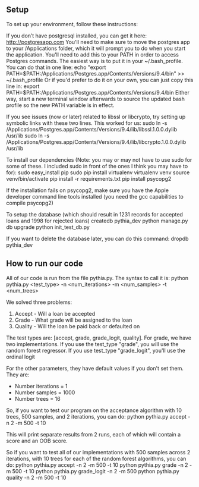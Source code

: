 Setup
--------------------------

To set up your environment, follow these instructions:

If you don’t have postgresql installed, you can get it here: http://postgresapp.com
You'll need to make sure to move the postgres app to your /Applications folder, which it will prompt you to do when you start the application.
You'll need to add this to your PATH in order to access Postgres commands. The easiest way is to put it in your ~/.bash_profile. You can do that in one line:
  echo "export PATH=$PATH:/Applications/Postgres.app/Contents/Versions/9.4/bin" >> ~/.bash_profile
Or if you'd prefer to do it on your own, you can just copy this line in:
   export PATH=$PATH:/Applications/Postgres.app/Contents/Versions/9.4/bin
Either way, start a new terminal window afterwards to source the updated bash profile so the new PATH variable is in effect.

If you see issues (now or later) related to libssl or libcrypto, try setting up symbolic links with these two lines. This worked for us:
  sudo ln -s /Applications/Postgres.app/Contents/Versions/9.4/lib/libssl.1.0.0.dylib /usr/lib
  sudo ln -s /Applications/Postgres.app/Contents/Versions/9.4/lib/libcrypto.1.0.0.dylib /usr/lib


To install our dependencies (Note: you may or may not have to use sudo for some of these. I included sudo in front of the ones I think you may have to for):
   sudo easy_install pip
   sudo pip install virtualenv
   virtualenv venv
   source venv/bin/activate
   pip install -r requirements.txt
   pip install psycopg2

If the installation fails on psycopg2, make sure you have the Apple developer command line tools installed (you need the gcc capabilities to compile psycopg2)

To setup the database (which should result in 1231 records for accepted loans and 1998 for rejected loans)
   createdb pythia_dev
   python manage.py db upgrade
   python init_test_db.py

If you want to delete the database later, you can do this command:
   dropdb pythia_dev

How to run our code
---------------------------------

All of our code is run from the file pythia.py. The syntax to call it is:
python pythia.py <test_type> -n <num_iterations> -m <num_samples> -t <num_trees>

We solved three problems:
1. Accept - Will a loan be accepted
2. Grade - What grade will be assigned to the loan
3. Quality - Will the loan be paid back or defaulted on

The test types are: [accept, grade, grade_logit, quality]. 
For grade, we have two implementations. If you use the test_type "grade", you will use the random forest regressor. If you use test_type "grade_logit", you'll use the ordinal logit

For the other parameters, they have default values if you don't set them. They are:
 - Number iterations = 1
 - Number samples = 1000
 - Number trees = 16

So, if you want to test our program on the acceptance algorithm with 10 trees, 500 samples, and 2 iterations, you can do:
  python pythia.py accept -n 2 -m 500 -t 10

This will print separate results from 2 runs, each of which will contain a score and an OOB score.

So if you want to test all of our implementations with 500 samples across 2 iterations, with 10 trees for each of the random forest algorithms, you can do:
   python pythia.py accept -n 2 -m 500 -t 10
   python pythia.py grade -n 2 -m 500 -t 10
   python pythia.py grade_logit -n 2 -m 500
   python pythia.py quality -n 2 -m 500 -t 10
